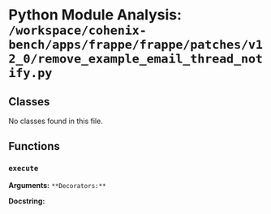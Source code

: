 # Python Module Analysis: `/workspace/cohenix-bench/apps/frappe/frappe/patches/v12_0/remove_example_email_thread_notify.py`

## Classes

No classes found in this file.


## Functions

### `execute`
**Arguments:** ``
**Decorators:** ``

**Docstring:**
```

```

